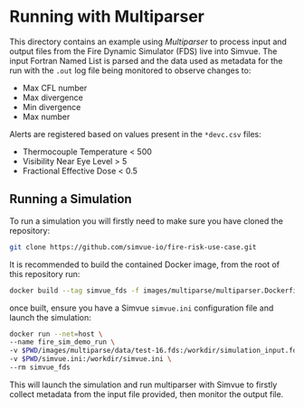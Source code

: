 # Running with Multiparser

This directory contains an example using _Multiparser_ to process input and output files from the Fire Dynamic Simulator (FDS) live into Simvue. The input Fortran Named List is parsed and the data used as metadata for the run with the `.out` log file being monitored to observe changes to:

* Max CFL number
* Max divergence
* Min divergence
* Max number

Alerts are registered based on values present in the `*devc.csv` files:

* Thermocouple Temperature < 500
* Visibility Near Eye Level > 5
* Fractional Effective Dose < 0.5

## Running a Simulation

To run a simulation you will firstly need to make sure you have cloned the repository:

```sh
git clone https://github.com/simvue-io/fire-risk-use-case.git
```

It is recommended to build the contained Docker image, from the root of this repository run:

```sh
docker build --tag simvue_fds -f images/multiparse/multiparser.Dockerfile .
```

once built, ensure you have a Simvue `simvue.ini` configuration file and launch the simulation:

```sh
docker run --net=host \
--name fire_sim_demo_run \
-v $PWD/images/multiparse/data/test-16.fds:/workdir/simulation_input.fds \
-v $PWD/simvue.ini:/workdir/simvue.ini \
--rm simvue_fds
```

This will launch the simulation and run multiparser with Simvue to firstly collect metadata from the input file provided, then monitor the output file.